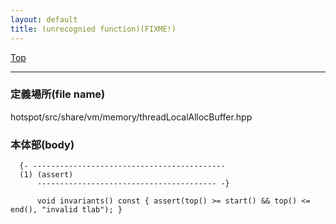 ```yaml
---
layout: default
title: (unrecognied function)(FIXME!)
---
```

[Top](../index.html)

--- 
### 定義場所(file name)
hotspot/src/share/vm/memory/threadLocalAllocBuffer.hpp


### 本体部(body)
```
  {- -------------------------------------------
  (1) (assert)
      ---------------------------------------- -}

	  void invariants() const { assert(top() >= start() && top() <= end(), "invalid tlab"); }
	
```


